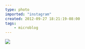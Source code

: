 ```yaml
---
type: photo
imported: "instagram"
created: 2012-09-27 18:21:19-08:00
tags:
    - microblog
---
```

![](/media/images/photos/2012/09/54658ae969c3cc98925f7b178da0d0f7.jpg)

